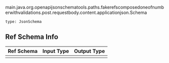 main.java.org.openapijsonschematools.paths.fakerefscomposedoneofnumberwithvalidations.post.requestbody.content.applicationjson.Schema
```
type: JsonSchema
```

## Ref Schema Info
Ref Schema | Input Type | Output Type
---------- | ---------- | -----------
 |  | 
